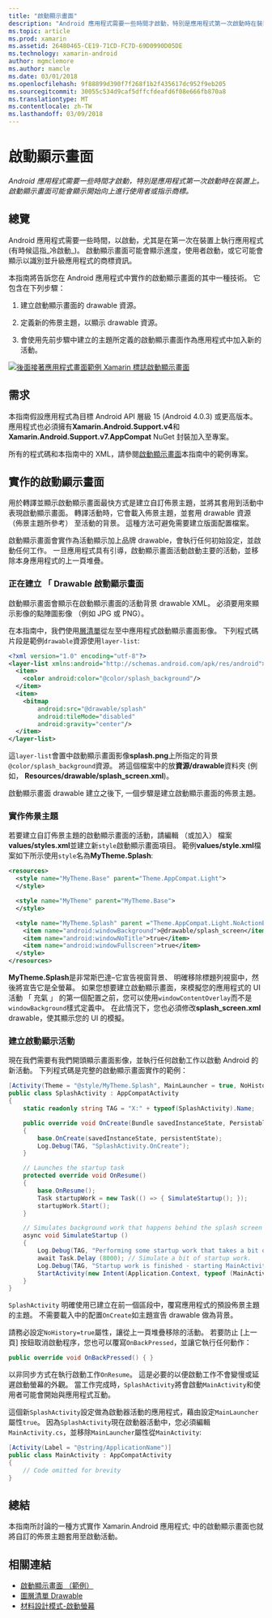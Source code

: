 ```yaml
---
title: "啟動顯示畫面"
description: "Android 應用程式需要一些時間才啟動，特別是應用程式第一次啟動時在裝置上。 啟動顯示畫面可能會顯示開始向上進行使用者或指示商標。"
ms.topic: article
ms.prod: xamarin
ms.assetid: 26480465-CE19-71CD-FC7D-69D0990D05DE
ms.technology: xamarin-android
author: mgmclemore
ms.author: mamcle
ms.date: 03/01/2018
ms.openlocfilehash: 9f88899d390f7f268f1b2f435617dc952f9eb205
ms.sourcegitcommit: 30055c534d9caf5dffcfdeafd6f08e666fb870a8
ms.translationtype: MT
ms.contentlocale: zh-TW
ms.lasthandoff: 03/09/2018
---
```

# <a name="splash-screen"></a>啟動顯示畫面

_Android 應用程式需要一些時間才啟動，特別是應用程式第一次啟動時在裝置上。啟動顯示畫面可能會顯示開始向上進行使用者或指示商標。_


## <a name="overview"></a>總覽

Android 應用程式需要一些時間，以啟動，尤其是在第一次在裝置上執行應用程式 (有時候這指_冷啟動_)。 啟動顯示畫面可能會顯示進度，使用者啟動，或它可能會顯示以識別並升級應用程式的商標資訊。

本指南將告訴您在 Android 應用程式中實作的啟動顯示畫面的其中一種技術。 它包含在下列步驟：

1.  建立啟動顯示畫面的 drawable 資源。

2.  定義新的佈景主題，以顯示 drawable 資源。

3.  會使用先前步驟中建立的主題所定義的啟動顯示畫面作為應用程式中加入新的活動。

[![後面接著應用程式畫面範例 Xamarin 標誌啟動顯示畫面](splash-screen-images/splashscreen-01-sml.png)](splash-screen-images/splashscreen-01.png#lightbox)


## <a name="requirements"></a>需求

本指南假設應用程式為目標 Android API 層級 15 (Android 4.0.3) 或更高版本。 應用程式也必須擁有**Xamarin.Android.Support.v4**和**Xamarin.Android.Support.v7.AppCompat** NuGet 封裝加入至專案。

所有的程式碼和本指南中的 XML，請參閱[啟動顯示畫面](https://developer.xamarin.com/samples/monodroid/SplashScreen)本指南中的範例專案。


## <a name="implementing-a-splash-screen"></a>實作的啟動顯示畫面

用於轉譯並顯示啟動顯示畫面最快方式是建立自訂佈景主題，並將其套用到活動中表現啟動顯示畫面。 轉譯活動時，它會載入佈景主題，並套用 drawable 資源 （佈景主題所參考） 至活動的背景。 這種方法可避免需要建立版面配置檔案。

啟動顯示畫面會實作為活動顯示加上品牌 drawable，會執行任何初始設定，並啟動任何工作。 一旦應用程式具有引導，啟動顯示畫面活動啟動主要的活動，並移除本身應用程式的上一頁堆疊。


### <a name="creating-a-drawable-for-the-splash-screen"></a>正在建立 「 Drawable 啟動顯示畫面

啟動顯示畫面會顯示在啟動顯示畫面的活動背景 drawable XML。 必須要用來顯示影像的點陣圖影像 （例如 JPG 或 PNG）。

在本指南中，我們使用[層清單](http://developer.android.com/guide/topics/resources/drawable-resource.html#LayerList)從左至中應用程式啟動顯示畫面影像。 下列程式碼片段是範例`drawable`資源使用`layer-list`:

```xml
<?xml version="1.0" encoding="utf-8"?>
<layer-list xmlns:android="http://schemas.android.com/apk/res/android">
  <item>
    <color android:color="@color/splash_background"/>
  </item>
  <item>
    <bitmap
        android:src="@drawable/splash"
        android:tileMode="disabled"
        android:gravity="center"/>
  </item>
</layer-list>
```

這`layer-list`會置中啟動顯示畫面影像**splash.png**上所指定的背景`@color/splash_background`資源。
將這個檔案中的放**資源/drawable**資料夾 (例如， **Resources/drawable/splash_screen.xml**)。

啟動顯示畫面 drawable 建立之後下, 一個步驟是建立啟動顯示畫面的佈景主題。


### <a name="implementing-a-theme"></a>實作佈景主題

若要建立自訂佈景主題的啟動顯示畫面的活動，請編輯 （或加入） 檔案**values/styles.xml**並建立新`style`啟動顯示畫面項目。 範例**values/style.xml**檔案如下所示使用`style`名為**MyTheme.Splash**:

```xml
<resources>
  <style name="MyTheme.Base" parent="Theme.AppCompat.Light">
  </style>

  <style name="MyTheme" parent="MyTheme.Base">
  </style>

  <style name="MyTheme.Splash" parent ="Theme.AppCompat.Light.NoActionBar">
    <item name="android:windowBackground">@drawable/splash_screen</item>
    <item name="android:windowNoTitle">true</item>
    <item name="android:windowFullscreen">true</item>
  </style>
</resources>
```

**MyTheme.Splash**是非常斯巴達&ndash;它宣告視窗背景、 明確移除標題列視窗中，然後將宣告它是全螢幕。 如果您想要建立啟動顯示畫面，來模擬您的應用程式的 UI 活動 「 充氣 」 的第一個配置之前，您可以使用`windowContentOverlay`而不是`windowBackground`樣式定義中。 在此情況下，您也必須修改**splash_screen.xml** drawable，使其顯示您的 UI 的模擬。


### <a name="create-a-splash-activity"></a>建立啟動顯示活動

現在我們需要有我們開頭顯示畫面影像，並執行任何啟動工作以啟動 Android 的新活動。 下列程式碼是完整的啟動顯示畫面實作的範例：

```csharp
[Activity(Theme = "@style/MyTheme.Splash", MainLauncher = true, NoHistory = true)]
public class SplashActivity : AppCompatActivity
{
    static readonly string TAG = "X:" + typeof(SplashActivity).Name;

    public override void OnCreate(Bundle savedInstanceState, PersistableBundle persistentState)
    {
        base.OnCreate(savedInstanceState, persistentState);
        Log.Debug(TAG, "SplashActivity.OnCreate");
    }

    // Launches the startup task
    protected override void OnResume()
    {
        base.OnResume();
        Task startupWork = new Task(() => { SimulateStartup(); });
        startupWork.Start();
    }

    // Simulates background work that happens behind the splash screen
    async void SimulateStartup ()
    {
        Log.Debug(TAG, "Performing some startup work that takes a bit of time.");
        await Task.Delay (8000); // Simulate a bit of startup work.
        Log.Debug(TAG, "Startup work is finished - starting MainActivity.");
        StartActivity(new Intent(Application.Context, typeof (MainActivity)));
    }
}
```

`SplashActivity` 明確使用已建立在前一個區段中，覆寫應用程式的預設佈景主題的主題。
不需要載入中的配置`OnCreate`如主題宣告 drawable 做為背景。

請務必設定`NoHistory=true`屬性，讓從上一頁堆疊移除的活動。 若要防止 [上一頁] 按鈕取消啟動程序，您也可以覆寫`OnBackPressed`，並讓它執行任何動作：

```csharp
public override void OnBackPressed() { }
```

以非同步方式在執行啟動工作`OnResume`。 這是必要的以便啟動工作不會變慢或延遲啟動螢幕的外觀。 當工作完成時，`SplashActivity`將會啟動`MainActivity`和使用者可能會開始與應用程式互動。

這個新`SplashActivity`設定做為啟動器活動的應用程式，藉由設定`MainLauncher`屬性`true`。 因為`SplashActivity`現在啟動器活動中，您必須編輯`MainActivity.cs`，並移除`MainLauncher`屬性從`MainActivity`:

```csharp
[Activity(Label = "@string/ApplicationName")]
public class MainActivity : AppCompatActivity
{
    // Code omitted for brevity
}
```


## <a name="summary"></a>總結

本指南所討論的一種方式實作 Xamarin.Android 應用程式; 中的啟動顯示畫面也就將自訂的佈景主題套用至啟動活動。


## <a name="related-links"></a>相關連結

- [啟動顯示畫面 （範例）](https://developer.xamarin.com/samples/monodroid/SplashScreen)
- [圖層清單 Drawable](http://developer.android.com/guide/topics/resources/drawable-resource.html#LayerList)
- [ 材料設計模式-啟動螢幕](https://www.google.com/design/spec/patterns/launch-screens.html)
